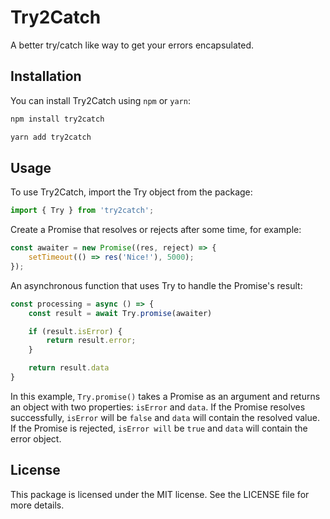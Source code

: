 # Try2Catch

A better try/catch like way to get your errors encapsulated.

## Installation

You can install Try2Catch using `npm` or `yarn`:

```bash
npm install try2catch
```

```bash
yarn add try2catch
```

## Usage

To use Try2Catch, import the Try object from the package:

```javascript
import { Try } from 'try2catch';
```

Create a Promise that resolves or rejects after some time, for example:

```javascript
const awaiter = new Promise((res, reject) => {
    setTimeout(() => res('Nice!'), 5000);
});
```

An asynchronous function that uses Try to handle the Promise's result:

```javascript
const processing = async () => {
    const result = await Try.promise(awaiter)

    if (result.isError) {
        return result.error;
    }

    return result.data
}
```

In this example, `Try.promise()` takes a Promise as an argument and returns an object with two properties: `isError` and `data`. If the Promise resolves successfully, `isError` will be `false` and `data` will contain the resolved value. If the Promise is rejected, `isError will` be `true` and `data` will contain the error object.

## License

This package is licensed under the MIT license. See the LICENSE file for more details.
